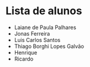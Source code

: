 # Lista de alunos
- Laiane de Paula Palhares
- Jonas Ferreira
- Luis Carlos Santos
- Thiago Borghi Lopes Galvão
- Henrique
- Ricardo

